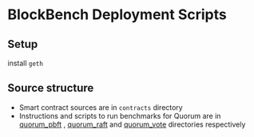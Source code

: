# BlockBench Deployment Scripts

## Setup
install `geth`

## Source structure
+ Smart contract sources are in `contracts` directory
+ Instructions and scripts to run benchmarks for Quorum are in [quorum_pbft](quorum_pbft) , [quorum_raft](quorum_raft) and [quorum_vote](quorum_vote) directories respectively
